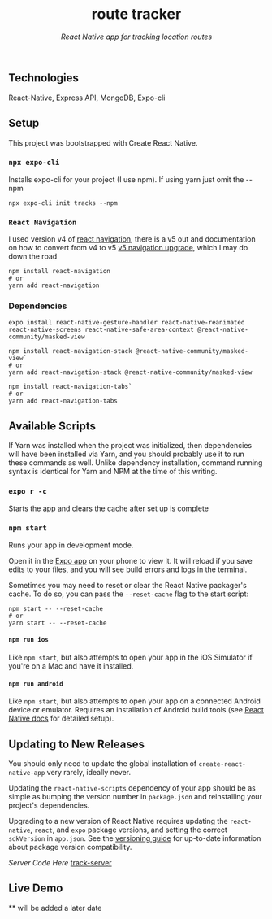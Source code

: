 
<h1 align="center">route tracker </h1>
<p align="center"><i>React Native app for tracking location routes</i></p>
</br>

## Technologies

React-Native, Express API, MongoDB, Expo-cli

## Setup

This project was bootstrapped with Create React Native.

### `npx expo-cli`

Installs expo-cli for your project (I use npm). If using yarn just omit the --npm

```
npx expo-cli init tracks --npm
```

### `React Navigation`
I used version v4 of [react navigation](https://reactnavigation.org/docs/4.x/getting-started), there is a v5 out and documentation on how to convert from v4 to v5 [v5 navigation upgrade](https://reactnavigation.org/docs/upgrading-from-4.x/),  which I may do down the road

```
npm install react-navigation
# or
yarn add react-navigation
```
### Dependencies

```
expo install react-native-gesture-handler react-native-reanimated react-native-screens react-native-safe-area-context @react-native-community/masked-view
```

```
npm install react-navigation-stack @react-native-community/masked-view`
# or
yarn add react-navigation-stack @react-native-community/masked-view

npm install react-navigation-tabs`
# or
yarn add react-navigation-tabs
```

## Available Scripts

If Yarn was installed when the project was initialized, then dependencies will have been installed via Yarn, and you should probably use it to run these commands as well. Unlike dependency installation, command running syntax is identical for Yarn and NPM at the time of this writing.

### `expo r -c`

Starts the app and clears the cache after set up is complete

### `npm start`

Runs your app in development mode.

Open it in the [Expo app](https://expo.io) on your phone to view it. It will reload if you save edits to your files, and you will see build errors and logs in the terminal.

Sometimes you may need to reset or clear the React Native packager's cache. To do so, you can pass the `--reset-cache` flag to the start script:

```
npm start -- --reset-cache
# or
yarn start -- --reset-cache
```
#### `npm run ios`

Like `npm start`, but also attempts to open your app in the iOS Simulator if you're on a Mac and have it installed.

#### `npm run android`
Like `npm start`, but also attempts to open your app on a connected Android device or emulator. Requires an installation of Android build tools (see [React Native docs](https://facebook.github.io/react-native/docs/getting-started.html) for detailed setup).

## Updating to New Releases

You should only need to update the global installation of `create-react-native-app` very rarely, ideally never.

Updating the `react-native-scripts` dependency of your app should be as simple as bumping the version number in `package.json` and reinstalling your project's dependencies.

Upgrading to a new version of React Native requires updating the `react-native`, `react`, and `expo` package versions, and setting the correct `sdkVersion` in `app.json`. See the [versioning guide](https://github.com/react-community/create-react-native-app/blob/master/VERSIONS.md) for up-to-date information about package version compatibility.

_Server Code Here_
[track-server](https://github.com/beahowel117/track-server)
## Live Demo
 ** will be added a later date


